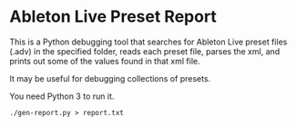 # Ableton Live Preset Report

This is a Python debugging tool that searches for Ableton Live preset files (.adv) in the
specified folder, reads each preset file, parses the xml, and prints out some of
the values found in that xml file.

It may be useful for debugging collections of presets.

You need Python 3 to run it.

    ./gen-report.py > report.txt
